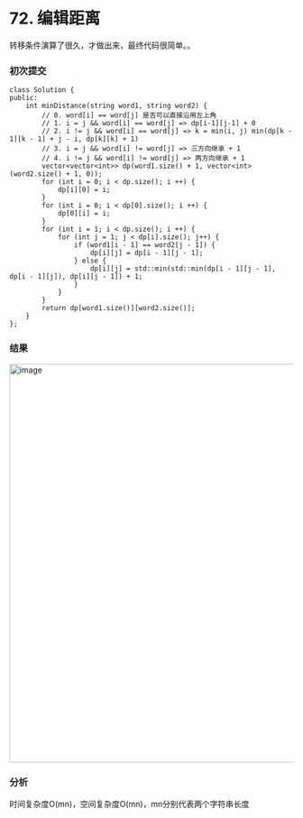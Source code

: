 # 72. 编辑距离

转移条件演算了很久，才做出来，最终代码很简单。。

### 初次提交
```
class Solution {
public:
    int minDistance(string word1, string word2) {
        // 0. word[i] == word[j] 是否可以直接沿用左上角
        // 1. i = j && word[i] == word[j] => dp[i-1][j-1] + 0
        // 2. i != j && word[i] == word[j] => k = min(i, j) min(dp[k - 1][k - 1] + j - i, dp[k][k] + 1)
        // 3. i = j && word[i] != word[j] => 三方向继承 + 1
        // 4. i != j && word[i] != word[j] => 两方向继承 + 1
        vector<vector<int>> dp(word1.size() + 1, vector<int> (word2.size() + 1, 0));
        for (int i = 0; i < dp.size(); i ++) {
            dp[i][0] = i;
        }
        for (int i = 0; i < dp[0].size(); i ++) {
            dp[0][i] = i;
        }
        for (int i = 1; i < dp.size(); i ++) {
            for (int j = 1; j < dp[i].size(); j++) {
                if (word1[i - 1] == word2[j - 1]) {
                    dp[i][j] = dp[i - 1][j - 1];
                } else {
                    dp[i][j] = std::min(std::min(dp[i - 1][j - 1], dp[i - 1][j]), dp[i][j - 1]) + 1;
                }
            }
        }
        return dp[word1.size()][word2.size()];
    }
};
```
### 结果
<img width="875" height="707" alt="image" src="https://github.com/user-attachments/assets/e0fda258-0e3b-412e-bcd8-021b0ddc84e6" />

### 分析

时间复杂度O(mn)，空间复杂度O(mn)，mn分别代表两个字符串长度

